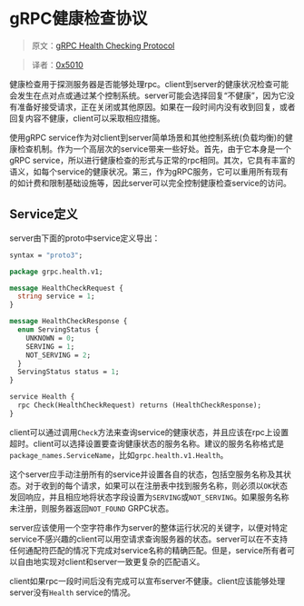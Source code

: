 gRPC健康检查协议
================================
> 原文：[gRPC Health Checking Protocol](https://github.com/grpc/grpc/blob/master/doc/health-checking.md)

> 译者：[0x5010](https://github.com/0x5010)

健康检查用于探测服务器是否能够处理rpc。client到server的健康状况检查可能会发生在点对点或通过某个控制系统。server可能会选择回复“不健康”，因为它没有准备好接受请求，正在关闭或其他原因。如果在一段时间内没有收到回复，或者回复内容不健康，client可以采取相应措施。

使用gRPC service作为对client到server简单场景和其他控制系统(负载均衡)的健康检查机制。作为一个高层次的service带来一些好处。首先，由于它本身是一个gRPC service，所以进行健康检查的形式与正常的rpc相同。其次，它具有丰富的语义，如每个service的健康状况。第三，作为gRPC服务，它可以重用所有现有的如计费和限制基础设施等，因此server可以完全控制健康检查service的访问。

## Service定义
server由下面的proto中service定义导出：
```protobuf
syntax = "proto3";

package grpc.health.v1;

message HealthCheckRequest {
  string service = 1;
}

message HealthCheckResponse {
  enum ServingStatus {
    UNKNOWN = 0;
    SERVING = 1;
    NOT_SERVING = 2;
  }
  ServingStatus status = 1;
}

service Health {
  rpc Check(HealthCheckRequest) returns (HealthCheckResponse);
}

```
client可以通过调用`Check`方法来查询service的健康状态，并且应该在rpc上设置超时。client可以选择设置要查询健康状态的服务名称。建议的服务名称格式是`package_names.ServiceName`，比如`grpc.health.v1.Health`。

这个server应手动注册所有的service并设置各自的状态，包括空服务名称及其状态。对于收到的每个请求，如果可以在注册表中找到服务名称，则必须以`OK`状态发回响应，并且相应地将状态字段设置为`SERVING`或`NOT_SERVING`。如果服务名称未注册，则服务器返回`NOT_FOUND` GRPC状态。

server应该使用一个空字符串作为server的整体运行状况的关键字，以便对特定service不感兴趣的client可以用空请求查询服务器的状态。server可以在不支持任何通配符匹配的情况下完成对service名称的精确匹配。但是，service所有者可以自由地实现对client和server一致更复杂的匹配语义。

client如果rpc一段时间后没有完成可以宣布server不健康。client应该能够处理server没有`Health` service的情况。


